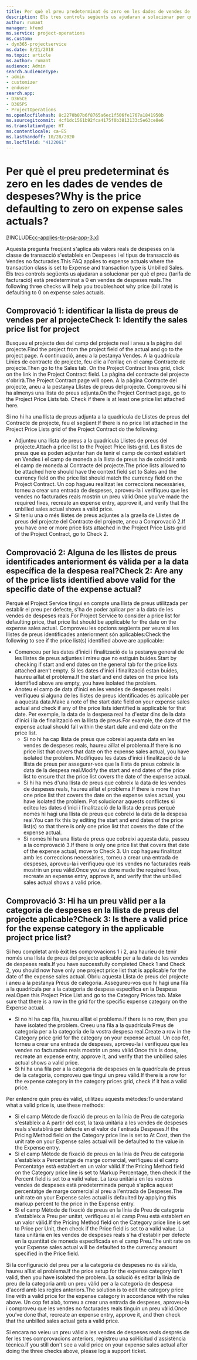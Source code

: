 ```yaml
---
title: Per què el preu predeterminat és zero en les dades de vendes de despeses?
description: Els tres controls següents us ajudaran a solucionar per què el preu està predeterminat a 0 en vendes de despeses reals.
author: rumant
manager: kfend
ms.service: project-operations
ms.custom:
- dyn365-projectservice
ms.date: 8/21/2018
ms.topic: article
ms.author: rumant
audience: Admin
search.audienceType:
- admin
- customizer
- enduser
search.app:
- D365CE
- D365PS
- ProjectOperations
ms.openlocfilehash: 8c2270b07b6f8765a6ec1f506fe1767a1841950b
ms.sourcegitcommit: 4cf1dc1561b92fca4175f0b3813133c5e63ce8e6
ms.translationtype: HT
ms.contentlocale: ca-ES
ms.lasthandoff: 10/28/2020
ms.locfileid: "4122061"
---
```

# <a name="why-is-the-price-defaulting-to-zero-on-expense-sales-actuals"></a><span data-ttu-id="ed4af-103">Per què el preu predeterminat és zero en les dades de vendes de despeses?</span><span class="sxs-lookup"><span data-stu-id="ed4af-103">Why is the price defaulting to zero on expense sales actuals?</span></span>

[!INCLUDE[cc-applies-to-psa-app-3.x](../includes/cc-applies-to-psa-app-3x.md)]

<span data-ttu-id="ed4af-104">Aquesta pregunta freqüent s'aplica als valors reals de despeses on la classe de transacció s'estableix en Despeses i el tipus de transacció és Vendes no facturades.</span><span class="sxs-lookup"><span data-stu-id="ed4af-104">This FAQ applies to expense actuals where the transaction class is set to Expense and transaction type is Unbilled Sales.</span></span> <span data-ttu-id="ed4af-105">Els tres controls següents us ajudaran a solucionar per què el preu (tarifa de facturació) està predeterminat a 0 en vendes de despeses reals.</span><span class="sxs-lookup"><span data-stu-id="ed4af-105">The following three checks will help you troubleshoot why price (bill rate) is defaulting to 0 on expense sales actuals.</span></span>

## <a name="check-1-identify-the-sales-price-list-for-project"></a><span data-ttu-id="ed4af-106">Comprovació 1: identificar la llista de preus de vendes per al projecte</span><span class="sxs-lookup"><span data-stu-id="ed4af-106">Check 1: Identify the sales price list for project</span></span>

<span data-ttu-id="ed4af-107">Busqueu el projecte des del camp del projecte real i aneu a la pàgina del projecte.</span><span class="sxs-lookup"><span data-stu-id="ed4af-107">Find the project from the project field of the actual and go to the project page.</span></span> <span data-ttu-id="ed4af-108">A continuació, aneu a la pestanya Vendes. A la quadrícula Línies de contracte de projecte, feu clic a l'enllaç en el camp Contracte de projecte.</span><span class="sxs-lookup"><span data-stu-id="ed4af-108">Then go to the Sales tab. On the Project Contract lines grid, click on the link in the Project Contract field.</span></span> <span data-ttu-id="ed4af-109">La pàgina del contracte del projecte s'obrirà.</span><span class="sxs-lookup"><span data-stu-id="ed4af-109">The Project Contract page will open.</span></span> <span data-ttu-id="ed4af-110">A la pàgina Contracte del projecte, aneu a la pestanya Llistes de preus del projecte. Comproveu si hi ha almenys una llista de preus adjunta.</span><span class="sxs-lookup"><span data-stu-id="ed4af-110">On the Project Contract page, go to the Project Price Lists tab. Check if there is at least one price list attached here.</span></span>

<span data-ttu-id="ed4af-111">Si no hi ha una llista de preus adjunta a la quadrícula de Llistes de preus del Contracte de projecte, feu el següent:</span><span class="sxs-lookup"><span data-stu-id="ed4af-111">If there is no price list attached in the Project Price Lists grid of the Project Contract do the following:</span></span>

- <span data-ttu-id="ed4af-112">Adjunteu una llista de preus a la quadrícula Llistes de preus del projecte.</span><span class="sxs-lookup"><span data-stu-id="ed4af-112">Attach a price list to the Project Price lists grid.</span></span> <span data-ttu-id="ed4af-113">Les llistes de preus que es poden adjuntar han de tenir el camp de context establert en Vendes i el camp de moneda a la llista de preus ha de coincidir amb el camp de moneda al Contracte del projecte.</span><span class="sxs-lookup"><span data-stu-id="ed4af-113">The price lists allowed to be attached here should have the context field set to Sales and the currency field on the price list should match the currency field on the Project Contract.</span></span> <span data-ttu-id="ed4af-114">Un cop hagueu realitzat les correccions necessàries, torneu a crear una entrada de despeses, aproveu-la i verifiqueu que les vendes no facturades reals mostrin un preu vàlid.</span><span class="sxs-lookup"><span data-stu-id="ed4af-114">Once you’ve made the required fixes, recreate an expense entry, approve it, and verify that the unbilled sales actual shows a valid price.</span></span>
- <span data-ttu-id="ed4af-115">Si teniu una o més llistes de preus adjuntes a la graella de Llistes de preus del projecte del Contracte del projecte, aneu a Comprovació 2.</span><span class="sxs-lookup"><span data-stu-id="ed4af-115">If you have one or more price lists attached in the Project Price Lists grid of the Project Contract, go to Check 2.</span></span>

## <a name="check-2-are-any-of-the-price-lists-identified-above-valid-for-the-specific-date-of-the-expense-actual"></a><span data-ttu-id="ed4af-116">Comprovació 2: Alguna de les llistes de preus identificades anteriorment és vàlida per a la data específica de la despesa real?</span><span class="sxs-lookup"><span data-stu-id="ed4af-116">Check 2: Are any of the price lists identified above valid for the specific date of the expense actual?</span></span>

<span data-ttu-id="ed4af-117">Perquè el Project Service tingui en compte una llista de preus utilitzada per establir el preu per defecte, s'ha de poder aplicar per a la data de les vendes de despeses reals.</span><span class="sxs-lookup"><span data-stu-id="ed4af-117">For Project Service to consider a price list for defaulting price, that price list should be applicable for the date on the expense sales actual.</span></span> <span data-ttu-id="ed4af-118">Comproveu les opcions següents per veure si les llistes de preus identificades anteriorment són aplicables:</span><span class="sxs-lookup"><span data-stu-id="ed4af-118">Check the following to see if the price list(s) identified above are applicable:</span></span>

- <span data-ttu-id="ed4af-119">Comenceu per les dates d'inici i finalització de la pestanya general de les llistes de preus adjuntes i mireu que no estiguin buides.</span><span class="sxs-lookup"><span data-stu-id="ed4af-119">Start by checking if start and end dates on the general tab for the price lists attached aren’t empty.</span></span> <span data-ttu-id="ed4af-120">Si les dates d'inici i finalització estan buides, haureu aïllat el problema.</span><span class="sxs-lookup"><span data-stu-id="ed4af-120">If the start and end dates on the price lists identified above are empty, you have isolated the problem.</span></span> 
- <span data-ttu-id="ed4af-121">Anoteu el camp de data d'inici en les vendes de despeses reals i verifiqueu si alguna de les llistes de preus identificades és aplicable per a aquesta data.</span><span class="sxs-lookup"><span data-stu-id="ed4af-121">Make a note of the start date field on your expense sales actual and check if any of the price lists identified is applicable for that date.</span></span> <span data-ttu-id="ed4af-122">Per exemple, la data de la despesa real ha d'estar dins de la data d'inici i la de finalització en la llista de preus.</span><span class="sxs-lookup"><span data-stu-id="ed4af-122">For example, the date of the expense actual should fall within the start date and end date on the price list.</span></span> 
    - <span data-ttu-id="ed4af-123">Si no hi ha cap llista de preus que cobreixi aquesta data en les vendes de despeses reals, haureu aïllat el problema.</span><span class="sxs-lookup"><span data-stu-id="ed4af-123">If there is no price list that covers that date on the expense sales actual, you have isolated the problem.</span></span> <span data-ttu-id="ed4af-124">Modifiqueu les dates d'inici i finalització de la llista de preus per assegurar-vos que la llista de preus cobreix la data de la despesa real.</span><span class="sxs-lookup"><span data-stu-id="ed4af-124">Modify the start and end dates of the price list to ensure that the price list covers the date of the expense actual.</span></span> 
    - <span data-ttu-id="ed4af-125">Si hi ha més d'una llista de preus que cobreix la data de les vendes de despeses reals, haureu aïllat el problema.</span><span class="sxs-lookup"><span data-stu-id="ed4af-125">If there is more than one price list that covers the date on the expense sales actual, you have isolated the problem.</span></span> <span data-ttu-id="ed4af-126">Pot solucionar aquests conflictes si editeu les dates d'inici i finalització de la llista de preus perquè només hi hagi una llista de preus que cobreixi la data de la despesa real.</span><span class="sxs-lookup"><span data-stu-id="ed4af-126">You can fix this by editing the start and end dates of the price list(s) so that there is only one price list that covers the date of the expense actual.</span></span> 
    - <span data-ttu-id="ed4af-127">Si només hi ha una llista de preus que cobreixi aquesta data, passeu a la comprovació 3.</span><span class="sxs-lookup"><span data-stu-id="ed4af-127">If there is only one price list that covers that date of the expense actual, move to Check 3.</span></span>
<span data-ttu-id="ed4af-128">Un cop hagueu finalitzat amb les correccions necessàries, torneu a crear una entrada de despeses, aproveu-la i verifiqueu que les vendes no facturades reals mostrin un preu vàlid.</span><span class="sxs-lookup"><span data-stu-id="ed4af-128">Once you’ve done made the required fixes, recreate an expense entry, approve it, and verify that the unbilled sales actual shows a valid price.</span></span>

## <a name="check-3-is-there-a-valid-price-for-the-expense-category-in-the-applicable-project-price-list"></a><span data-ttu-id="ed4af-129">Comprovació 3: Hi ha un preu vàlid per a la categoria de despeses en la llista de preus del projecte aplicable?</span><span class="sxs-lookup"><span data-stu-id="ed4af-129">Check 3: Is there a valid price for the expense category in the applicable project price list?</span></span> 

<span data-ttu-id="ed4af-130">Si heu completat amb èxit les comprovacions 1 i 2, ara hauríeu de tenir només una llista de preus del projecte aplicable per a la data de les vendes de despeses reals.</span><span class="sxs-lookup"><span data-stu-id="ed4af-130">If you have successfully completed Check 1 and Check 2, you should now have only one project price list that is applicable for the date of the expense sales actual.</span></span> <span data-ttu-id="ed4af-131">Obriu aquesta Llista de preus del projecte i aneu a la pestanya Preus de categoria. Assegureu-vos que hi hagi una fila a la quadrícula per a la categoria de despesa específica en la Despesa real.</span><span class="sxs-lookup"><span data-stu-id="ed4af-131">Open this Project Price List and go to the Category Prices tab. Make sure that there is a row in the grid for the specific expense category on the Expense actual.</span></span>
 
- <span data-ttu-id="ed4af-132">Si no hi ha cap fila, haureu aïllat el problema.</span><span class="sxs-lookup"><span data-stu-id="ed4af-132">If there is no row, then you have isolated the problem.</span></span> <span data-ttu-id="ed4af-133">Creeu una fila a la quadrícula Preus de categoria per a la categoria de la vostra despesa real.</span><span class="sxs-lookup"><span data-stu-id="ed4af-133">Create a row in the Category price grid for the category on your expense actual.</span></span> <span data-ttu-id="ed4af-134">Un cop fet, torneu a crear una entrada de despeses, aproveu-la i verifiqueu que les vendes no facturades reals mostrin un preu vàlid.</span><span class="sxs-lookup"><span data-stu-id="ed4af-134">Once this is done, recreate an expense entry, approve it, and verify that the unbilled sales actual shows a valid price.</span></span> 
- <span data-ttu-id="ed4af-135">Si hi ha una fila per a la categoria de despeses en la quadrícula de preus de la categoria, comproveu que tingui un preu vàlid.</span><span class="sxs-lookup"><span data-stu-id="ed4af-135">If there is a row for the expense category in the category prices grid, check if it has a valid price.</span></span>

<span data-ttu-id="ed4af-136">Per entendre quin preu és vàlid, utilitzeu aquests mètodes:</span><span class="sxs-lookup"><span data-stu-id="ed4af-136">To understand what a valid price is, use these methods:</span></span>

- <span data-ttu-id="ed4af-137">Si el camp Mètode de fixació de preus en la línia de Preu de categoria s'estableix a A partir del cost, la taxa unitària a les vendes de despeses reals s'establirà per defecte en el valor de l'entrada Despeses.</span><span class="sxs-lookup"><span data-stu-id="ed4af-137">If the Pricing Method field on the Category price line is set to At Cost, then the unit rate on your Expense sales actual will be defaulted to the value in the Expense entry.</span></span>
- <span data-ttu-id="ed4af-138">Si el camp Mètode de fixació de preus en la línia de Preu de categoria s'estableix a Percentatge de marge comercial, verifiqueu si el camp Percentatge està establert en un valor vàlid.</span><span class="sxs-lookup"><span data-stu-id="ed4af-138">If the Pricing Method field on the Category price line is set to Markup Percentage, then check if the Percent field is set to a valid value.</span></span> <span data-ttu-id="ed4af-139">La taxa unitària en les vostres vendes de despeses està predeterminada perquè s'aplica aquest percentatge de marge comercial al preu a l'entrada de Despeses.</span><span class="sxs-lookup"><span data-stu-id="ed4af-139">The unit rate on your Expense sales actual is defaulted by applying this markup percent to the price in the Expense entry.</span></span>
- <span data-ttu-id="ed4af-140">Si el camp Mètode de fixació de preus en la línia de Preu de categoria s'estableix a Preu per unitat, verifiqueu si el camp Preu està establert en un valor vàlid.</span><span class="sxs-lookup"><span data-stu-id="ed4af-140">If the Pricing Method field on the Category price line is set to Price per Unit, then check if the Price field is set to a valid value.</span></span> <span data-ttu-id="ed4af-141">La taxa unitària en les vendes de despeses reals s'ha d'establir per defecte en la quantitat de moneda especificada en el camp Preu.</span><span class="sxs-lookup"><span data-stu-id="ed4af-141">The unit rate on your Expense sales actual will be defaulted to the currency amount specified in the Price field.</span></span>

<span data-ttu-id="ed4af-142">Si la configuració del preu per a la categoria de despeses no és vàlida, haureu aïllat el problema.</span><span class="sxs-lookup"><span data-stu-id="ed4af-142">If the price setup for the expense category isn't valid, then you have isolated the problem.</span></span> <span data-ttu-id="ed4af-143">La solució és editar la línia de preu de la categoria amb un preu vàlid per a la categoria de despesa d'acord amb les regles anteriors.</span><span class="sxs-lookup"><span data-stu-id="ed4af-143">The solution is to edit the category price line with a valid price for the expense category in accordance with the rules above.</span></span> <span data-ttu-id="ed4af-144">Un cop fet això, torneu a crear una entrada de despeses, aproveu-la i comproveu que les vendes no facturades reals tinguin un preu vàlid.</span><span class="sxs-lookup"><span data-stu-id="ed4af-144">Once you’ve done that, recreate an expense entry, approve it, and then check that the unbilled sales actual gets a valid price.</span></span>

<span data-ttu-id="ed4af-145">Si encara no veieu un preu vàlid a les vendes de despeses reals després de fer les tres comprovacions anteriors, registreu una sol·licitud d'assistència tècnica.</span><span class="sxs-lookup"><span data-stu-id="ed4af-145">If you still don't see a valid price on your expense sales actual after doing the three checks above, please log a support ticket.</span></span>


